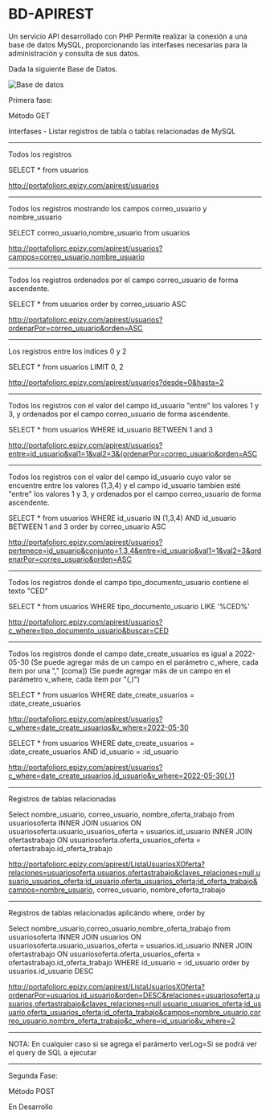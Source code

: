 # BD-APIREST
Un servicio API desarrollado con PHP 
Permite realizar la conexión a una base de datos MySQL, proporcionando las interfases necesarias para la administración y consulta de sus datos.

Dada la siguiente Base de Datos.

![Base de datos](https://user-images.githubusercontent.com/81062997/177688219-b08948d0-4d51-4736-b558-2c857673a2fd.JPG)

Primera fase:

Método GET

Interfases - Listar registros de tabla o tablas relacionadas de MySQL

-----------------------------------------------------------------------------------------------------------------------------------------------------

Todos los registros

SELECT * from usuarios

http://portafoliorc.epizy.com/apirest/usuarios

-----------------------------------------------------------------------------------------------------------------------------------------------------

Todos los registros mostrando los campos correo_usuario y nombre_usuario

SELECT correo_usuario,nombre_usuario from usuarios

http://portafoliorc.epizy.com/apirest/usuarios?campos=correo_usuario,nombre_usuario

-----------------------------------------------------------------------------------------------------------------------------------------------------

Todos los registros ordenados por el campo correo_usuario de forma ascendente.

SELECT * from usuarios order by correo_usuario ASC

http://portafoliorc.epizy.com/apirest/usuarios?ordenarPor=correo_usuario&orden=ASC

-----------------------------------------------------------------------------------------------------------------------------------------------------

Los registros entre los indices 0 y 2

SELECT * from usuarios LIMIT 0, 2

http://portafoliorc.epizy.com/apirest/usuarios?desde=0&hasta=2 

-----------------------------------------------------------------------------------------------------------------------------------------------------

Todos los registros con el valor del campo id_usuario "entre" los valores 1 y 3, y ordenados por el campo correo_usuario de forma ascendente.

SELECT * from usuarios WHERE id_usuario BETWEEN 1 and 3

http://portafoliorc.epizy.com/apirest/usuarios?entre=id_usuario&val1=1&val2=3&{ordenarPor=correo_usuario&orden=ASC

-----------------------------------------------------------------------------------------------------------------------------------------------------

Todos los registros con el valor del campo id_usuario cuyo valor se encuentre entre los valores (1,3,4) y el campo id_usuario tambien esté "entre" los valores 1 y 3, 
y ordenados por el campo correo_usuario de forma ascendente.

SELECT * from usuarios WHERE id_usuario IN (1,3,4) AND id_usuario BETWEEN 1 and 3 order by correo_usuario ASC

http://portafoliorc.epizy.com/apirest/usuarios?pertenece=id_usuario&conjunto=1,3,4&entre=id_usuario&val1=1&val2=3&ordenarPor=correo_usuario&orden=ASC

-----------------------------------------------------------------------------------------------------------------------------------------------------

Todos los registros donde el campo tipo_documento_usuario contiene el texto "CED"

SELECT * from usuarios WHERE tipo_documento_usuario LIKE '%CED%'

http://portafoliorc.epizy.com/apirest/usuarios?c_where=tipo_documento_usuario&buscar=CED

-----------------------------------------------------------------------------------------------------------------------------------------------------

Todos los registros donde el campo date_create_usuarios es igual a 2022-05-30 (Se puede agregar más de un campo en el parámetro c_where, cada item por una "," [coma])
(Se puede agregar más de un campo en el parámetro v_where, cada item por "(,)")

SELECT * from usuarios WHERE date_create_usuarios = :date_create_usuarios

http://portafoliorc.epizy.com/apirest/usuarios?c_where=date_create_usuarios&v_where=2022-05-30

SELECT * from usuarios WHERE date_create_usuarios = :date_create_usuarios AND id_usuario = :id_usuario

http://portafoliorc.epizy.com/apirest/usuarios?c_where=date_create_usuarios,id_usuario&v_where=2022-05-30(,)1

-----------------------------------------------------------------------------------------------------------------------------------------------------

Registros de tablas relacionadas

Select nombre_usuario, correo_usuario, nombre_oferta_trabajo from usuariosoferta INNER JOIN usuarios ON usuariosoferta.usuario_usuarios_oferta = usuarios.id_usuario INNER JOIN ofertastrabajo ON usuariosoferta.oferta_usuarios_oferta = ofertastrabajo.id_oferta_trabajo

http://portafoliorc.epizy.com/apirest/ListaUsuariosXOferta?relaciones=usuariosoferta,usuarios,ofertastrabajo&claves_relaciones=null,usuario_usuarios_oferta;id_usuario,oferta_usuarios_oferta;id_oferta_trabajo&campos=nombre_usuario, correo_usuario, nombre_oferta_trabajo

-----------------------------------------------------------------------------------------------------------------------------------------------------

Registros de tablas relacionadas aplicándo where, order by

Select nombre_usuario,correo_usuario,nombre_oferta_trabajo from usuariosoferta INNER JOIN usuarios ON usuariosoferta.usuario_usuarios_oferta = usuarios.id_usuario INNER JOIN ofertastrabajo ON usuariosoferta.oferta_usuarios_oferta = ofertastrabajo.id_oferta_trabajo WHERE id_usuario = :id_usuario order by usuarios.id_usuario DESC

http://portafoliorc.epizy.com/apirest/ListaUsuariosXOferta?ordenarPor=usuarios.id_usuario&orden=DESC&relaciones=usuariosoferta,usuarios,ofertastrabajo&claves_relaciones=null,usuario_usuarios_oferta;id_usuario,oferta_usuarios_oferta;id_oferta_trabajo&campos=nombre_usuario,correo_usuario,nombre_oferta_trabajo&c_where=id_usuario&v_where=2

-----------------------------------------------------------------------------------------------------------------------------------------------------

NOTA: En cualquier caso si se agrega el parámerto verLog=Si se podrá ver el query de SQL a ejecutar

-----------------------------------------------------------------------------------------------------------------------------------------------------

Segunda Fase:

Método POST

En Desarrollo
